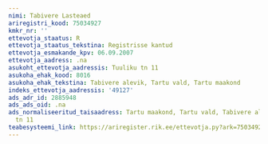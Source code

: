 ```yaml
---
nimi: Tabivere Lasteaed
ariregistri_kood: 75034927
kmkr_nr: ''
ettevotja_staatus: R
ettevotja_staatus_tekstina: Registrisse kantud
ettevotja_esmakande_kpv: 06.09.2007
ettevotja_aadress: .na
asukoht_ettevotja_aadressis: Tuuliku tn 11
asukoha_ehak_kood: 8016
asukoha_ehak_tekstina: Tabivere alevik, Tartu vald, Tartu maakond
indeks_ettevotja_aadressis: '49127'
ads_adr_id: 2885948
ads_ads_oid: .na
ads_normaliseeritud_taisaadress: Tartu maakond, Tartu vald, Tabivere alevik, Tuuliku
  tn 11
teabesysteemi_link: https://ariregister.rik.ee/ettevotja.py?ark=75034927&ref=rekvisiidid
---
```


